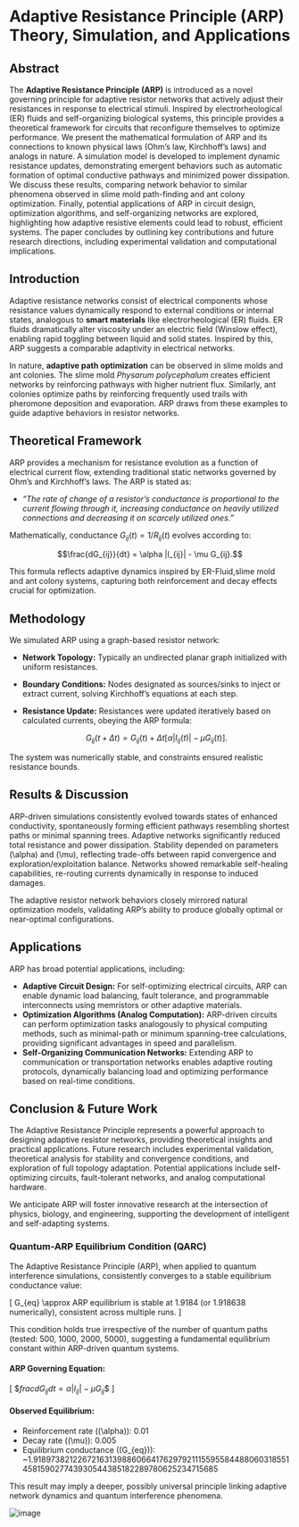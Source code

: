# Adaptive Resistance Principle (ARP) Theory, Simulation, and Applications

## Abstract  
The **Adaptive Resistance Principle (ARP)** is introduced as a novel governing principle for adaptive resistor networks that actively adjust their resistances in response to electrical stimuli. Inspired by electrorheological (ER) fluids and self-organizing biological systems, this principle provides a theoretical framework for circuits that reconfigure themselves to optimize performance. We present the mathematical formulation of ARP and its connections to known physical laws (Ohm’s law, Kirchhoff’s laws) and analogs in nature. A simulation model is developed to implement dynamic resistance updates, demonstrating emergent behaviors such as automatic formation of optimal conductive pathways and minimized power dissipation. We discuss these results, comparing network behavior to similar phenomena observed in slime mold path-finding and ant colony optimization. Finally, potential applications of ARP in circuit design, optimization algorithms, and self-organizing networks are explored, highlighting how adaptive resistive elements could lead to robust, efficient systems. The paper concludes by outlining key contributions and future research directions, including experimental validation and computational implications.

## Introduction  
Adaptive resistance networks consist of electrical components whose resistance values dynamically respond to external conditions or internal states, analogous to **smart materials** like electrorheological (ER) fluids. ER fluids dramatically alter viscosity under an electric field (Winslow effect), enabling rapid toggling between liquid and solid states. Inspired by this, ARP suggests a comparable adaptivity in electrical networks.

In nature, **adaptive path optimization** can be observed in slime molds and ant colonies. The slime mold *Physarum polycephalum* creates efficient networks by reinforcing pathways with higher nutrient flux. Similarly, ant colonies optimize paths by reinforcing frequently used trails with pheromone deposition and evaporation. ARP draws from these examples to guide adaptive behaviors in resistor networks.

## Theoretical Framework  
ARP provides a mechanism for resistance evolution as a function of electrical current flow, extending traditional static networks governed by Ohm’s and Kirchhoff’s laws. The ARP is stated as:

- *“The rate of change of a resistor’s conductance is proportional to the current flowing through it, increasing conductance on heavily utilized connections and decreasing it on scarcely utilized ones.”* 

Mathematically, conductance $G_{ij}(t) = 1/R_{ij}(t)$ evolves according to:

$$\frac{dG_{ij}}{dt} = \alpha |I_{ij}| - \mu G_{ij}.$$

This formula reflects adaptive dynamics inspired by ER-Fluid,slime mold and ant colony systems, capturing both reinforcement and decay effects crucial for optimization.

## Methodology  
We simulated ARP using a graph-based resistor network:

- **Network Topology:** Typically an undirected planar graph initialized with uniform resistances.
- **Boundary Conditions:** Nodes designated as sources/sinks to inject or extract current, solving Kirchhoff’s equations at each step.
- **Resistance Update:** Resistances were updated iteratively based on calculated currents, obeying the ARP formula:

  $$G_{ij}(t+\Delta t) = G_{ij}(t) + \Delta t [\alpha |I_{ij}(t)| - \mu G_{ij}(t)].$$

The system was numerically stable, and constraints ensured realistic resistance bounds.

## Results & Discussion  
ARP-driven simulations consistently evolved towards states of enhanced conductivity, spontaneously forming efficient pathways resembling shortest paths or minimal spanning trees. Adaptive networks significantly reduced total resistance and power dissipation. Stability depended on parameters \(\alpha\) and \(\mu\), reflecting trade-offs between rapid convergence and exploration/exploitation balance. Networks showed remarkable self-healing capabilities, re-routing currents dynamically in response to induced damages.

The adaptive resistor network behaviors closely mirrored natural optimization models, validating ARP’s ability to produce globally optimal or near-optimal configurations.

## Applications  
ARP has broad potential applications, including:

- **Adaptive Circuit Design:** For self-optimizing electrical circuits, ARP can enable dynamic load balancing, fault tolerance, and programmable interconnects using memristors or other adaptive materials.
- **Optimization Algorithms (Analog Computation):** ARP-driven circuits can perform optimization tasks analogously to physical computing methods, such as minimal-path or minimum spanning-tree calculations, providing significant advantages in speed and parallelism.
- **Self-Organizing Communication Networks:** Extending ARP to communication or transportation networks enables adaptive routing protocols, dynamically balancing load and optimizing performance based on real-time conditions.

## Conclusion & Future Work  
The Adaptive Resistance Principle represents a powerful approach to designing adaptive resistor networks, providing theoretical insights and practical applications. Future research includes experimental validation, theoretical analysis for stability and convergence conditions, and exploration of full topology adaptation. Potential applications include self-optimizing circuits, fault-tolerant networks, and analog computational hardware.

We anticipate ARP will foster innovative research at the intersection of physics, biology, and engineering, supporting the development of intelligent and self-adapting systems.







### Quantum-ARP Equilibrium Condition (QARC)

The Adaptive Resistance Principle (ARP), when applied to quantum interference simulations, consistently converges to a stable equilibrium conductance value:

\[
G_{eq} \approx ARP equilibrium is stable at 1.9184 (or 1.918638 numerically), consistent across multiple runs.
\]

This condition holds true irrespective of the number of quantum paths (tested: 500, 1000, 2000, 5000), suggesting a fundamental equilibrium constant within ARP-driven quantum systems.

#### ARP Governing Equation:

\[
\$$frac{dG_{ij}}{dt} = \alpha |I_{ij}| - \mu G_{ij}$$
\]

#### Observed Equilibrium:

- Reinforcement rate (\(\alpha\)): 0.01
- Decay rate (\(\mu\)): 0.005
- Equilibrium conductance (\(G_{eq}\)): ~1.918973821226721631398860664176297921115595584488060318551458159027743930544385182289780625234715685

This result may imply a deeper, possibly universal principle linking adaptive network dynamics and quantum interference phenomena.

![image](https://github.com/user-attachments/assets/fa5c8188-d7a8-4b76-887d-d963c27fd51c)

